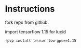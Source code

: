 # Instructions

fork repo from github. 

import tensorflow 1.15 for lucid

```
!pip install tensorflow-gpu==1.15
```



